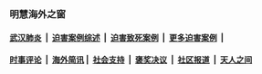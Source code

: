 
### 明慧海外之窗

####  [武汉肺炎](indexes/365.md?t=03300101) &nbsp;|&nbsp;  [迫害案例综述](indexes/328.md?t=03300101) &nbsp;|&nbsp; [迫害致死案例](indexes/277.md?t=03300101)  &nbsp;|&nbsp; [更多迫害案例](indexes/81.md?t=03300101)  &nbsp;|&nbsp; 
####  [时事评论](indexes/19.md?t=03300101) &nbsp;|&nbsp; [海外简讯](indexes/245.md?t=03300101)&nbsp;|&nbsp;  [社会支持](indexes/140.md?t=03300101) &nbsp;|&nbsp; [褒奖决议](indexes/282.md?t=03300101) &nbsp;|&nbsp; [社区报道](indexes/91.md?t=03300101)  &nbsp;|&nbsp; [天人之间](indexes/78.md?t=03300101) 

